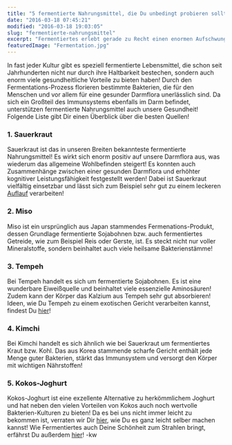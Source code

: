 ```yaml
---
title: "5 fermentierte Nahrungsmittel, die Du unbedingt probieren solltest!"
date: "2016-03-18 07:45:21"
modified: "2016-03-18 19:03:05"
slug: "fermentierte-nahrungsmittel"
excerpt: "Fermentiertes erlebt gerade zu Recht einen enormen Aufschwung! Diese kleine Liste fermentierter Kostbarkeiten hilft Dir bei der Auswahl!"
featuredImage: "Fermentation.jpg"
---
```


In fast jeder Kultur gibt es speziell fermentierte Lebensmittel, die schon seit Jahrhunderten nicht nur durch ihre Haltbarkeit bestechen, sondern auch enorm viele gesundheitliche Vorteile zu bieten haben! Durch den Fermentations-Prozess florieren bestimmte Bakterien, die für den Menschen und vor allem für eine gesunder Darmflora unerlässlich sind. Da sich ein Großteil des Immunsystems ebenfalls im Darm befindet, unterstützen fermentierte Nahrungsmittel auch unsere Gesundheit! Folgende Liste gibt Dir einen Überblick über die besten Quellen!

### 1\. Sauerkraut

Sauerkraut ist das in unseren Breiten bekannteste fermentierte Nahrungsmittel! Es wirkt sich enorm positiv auf unsere Darmflora aus, was wiederum das allgemeine Wohlbefinden steigert! Es konnten auch Zusammenhänge zwischen einer gesunden Darmflora und erhöhter kognitiver Leistungsfähigkeit festgestellt werden! Dabei ist Sauerkraut vielfältig einsetzbar und lässt sich zum Beispiel sehr gut zu einem leckeren [Auflauf](https://www.veganblatt.com/sauerkraut-auflauf) verarbeiten!

### 2\. Miso

Miso ist ein ursprünglich aus Japan stammendes Fermenations-Produkt, dessen Grundlage fermentierte Sojabohnen bzw. auch fermentiertes Getreide, wie zum Beispiel Reis oder Gerste, ist. Es steckt nicht nur voller Mineralstoffe, sondern beinhaltet auch viele heilsame Bakterienstämme!

### 3\. Tempeh

Bei Tempeh handelt es sich um fermentierte Sojabohnen. Es ist eine wunderbare Eiweißquelle und beinhaltet viele essenzielle Aminosäuren! Zudem kann der Körper das Kalzium aus Tempeh sehr gut absorbieren! Ideen, wie Du Tempeh zu einem exotischen Gericht verarbeiten kannst, findest Du [hier](https://www.veganblatt.com/tempeh-auf-okra-gemuese)!

### 4\. Kimchi

Bei Kimchi handelt es sich ähnlich wie bei Sauerkraut um fermentiertes Kraut bzw. Kohl. Das aus Korea stammende scharfe Gericht enthält jede Menge guter Bakterien, stärkt das Immunsystem und versorgt den Körper mit wichtigen Nährstoffen!

### 5\. Kokos-Joghurt

Kokos-Joghurt ist eine exzellente Alternative zu herkömmlichem Joghurt und hat neben den vielen Vorteilen von Kokos auch noch wertvolle Bakterien-Kulturen zu bieten! Da es bei uns nicht immer leicht zu bekommen ist, verraten wir Dir [hier](https://www.veganblatt.com/selbstgemachtes-kokosnuss-joghurt-rejuvelac), wie Du es ganz leicht selber machen kannst! Wie Fermentiertes auch Deine Schönheit zum Strahlen bringt, erfährst Du außerdem [hier](https://www.veganblatt.com/5-must-eats-fuer-wunderschoene-haut)! -kw
